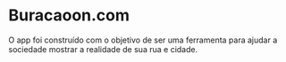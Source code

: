 # Buracaoon.com

O app foi construído com o objetivo de ser uma ferramenta para ajudar a sociedade mostrar a realidade de sua rua e cidade.
